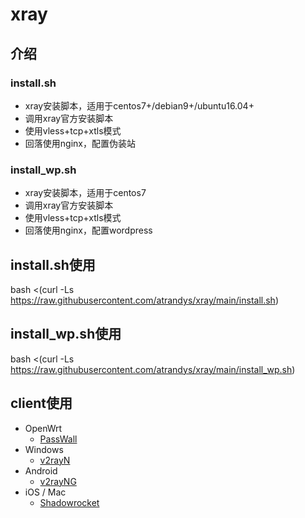 # xray
## 介绍
### install.sh
- xray安装脚本，适用于centos7+/debian9+/ubuntu16.04+
- 调用xray官方安装脚本
- 使用vless+tcp+xtls模式
- 回落使用nginx，配置伪装站

### install_wp.sh
- xray安装脚本，适用于centos7
- 调用xray官方安装脚本
- 使用vless+tcp+xtls模式
- 回落使用nginx，配置wordpress

## install.sh使用
bash <(curl -Ls https://raw.githubusercontent.com/atrandys/xray/main/install.sh)

## install_wp.sh使用
bash <(curl -Ls https://raw.githubusercontent.com/atrandys/xray/main/install_wp.sh)

## client使用
- OpenWrt
  - [PassWall](https://github.com/xiaorouji/openwrt-passwall)
- Windows
  - [v2rayN](https://github.com/2dust/v2rayN)
- Android
  - [v2rayNG](https://github.com/2dust/v2rayNG)
- iOS / Mac
  - [Shadowrocket](https://apps.apple.com/app/shadowrocket/id932747118)


